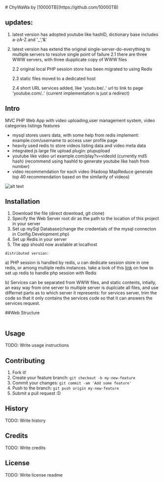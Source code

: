 <snippet>
  <content>
# ChyWaWa
by [10000TB](https://github.com/10000TB)

## updates: 
1. latest version has adopted youtube like hashID, dictionary base includes a-zA-Z and '_','&' 
2. latest version has extend the original single-server-do-everything to multiple servers to resolve single point of failure
    2.1 there are three WWW servers, with three dupplicate copy of WWW files
    
    2.2 original local PHP session store has been migrated to using Redis 
    
    2.3 static files moved to a dedicated host 
    
    2.4 short URL services added, like 'youtu.be/..' url to link to page 'youtube.com/..' (current implementation is just a redirect)


## Intro
MVC PHP Web App with video uploading,user management system, video categories listings features <br>
- mysql stores users data, with some help from redis implement:  example.com/username to access user profile page<br>
- heavily used redis to store videos listing data and video meta data<br>
- integrated js large file upload plugin: plupupload
- youtube like video url  example.com/play?v=videoId (currently md5 hash) (recommend using hashId to generate youtube like hash from number)
- video recommendation for each video (Hadoop MapReduce generate top 40 recommendation based on the similarity of videos)

![alt text][logo]

[logo]: https://github.com/10000TB/ChyWaWaWeb-Old/blob/master/chywawa-summary.png "ChyWaWa Summary"

   
## Installation
1. Download the file (direct download, git clone)
2. Specify the Web Server root dir as the path to the location of this project in your server
3. Set up mySql Database(change the credentials of the mysql connecton in Config.Development.php)
4. Set up Redis in your server
5. The app should now available at localhost

  `distributed version:` 
  
  a) PHP session is handled by redis, u can dedicate session store in one redis, or among multiple redis instances. take a look of this [link](https://www.digitalocean.com/community/tutorials/how-to-set-up-a-redis-server-as-a-session-handler-for-php-on-ubuntu-14-04) on how to set up redis to handle php session with Redis
  
  b) Services can be separated from WWW files, and static contents, intially, an easy way from one server to multiple server is duplciate all files, and use differnet parts as to which server it represents: for services server, trim the code so that it only contains the services code so that it can answers the services request.
  
##Web Structure  
    
    
    

## Usage
TODO: Write usage instructions
## Contributing
1. Fork it!
2. Create your feature branch: `git checkout -b my-new-feature`
3. Commit your changes: `git commit -am 'Add some feature'`
4. Push to the branch: `git push origin my-new-feature`
5. Submit a pull request :D
## History
TODO: Write history
## Credits
TODO: Write credits
## License
TODO: Write license
</content>
  <tabTrigger>readme</tabTrigger>
</snippet>
